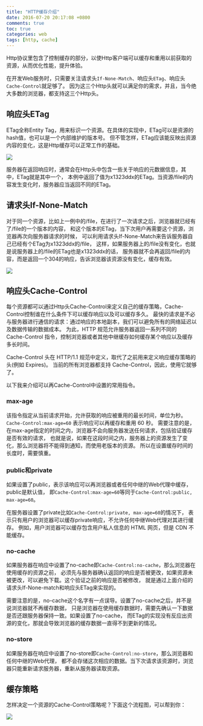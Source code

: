 ```yaml
---
title: "HTTP缓存介绍"
date: 2016-07-20 20:17:08 +0800
comments: true
toc: true
categories: web
tags: [http, cache]
---
```

Http协议里包含了控制缓存的部分，以使Http客户端可以缓存和重用以前获取的资源，从而优化性能，提升体验。

在开发Web服务时，只需要关注请求头`If-None-Match`、响应头`ETag`、响应头`Cache-Control`就足够了。
因为这三个Http头就可以满足你的需求，并且，当今绝大多数的浏览器，都支持这三个Http头。 <!--more-->

## 响应头ETag

ETag全称Entity Tag，用来标识一个资源。在具体的实现中，ETag可以是资源的hash值，也可以是一个内部维护的版本号。
但不管怎样，ETag应该能反映出资源内容的变化，这是Http缓存可以正常工作的基础。

![](https://xnstatic-1253397658.file.myqcloud.com/http-cache01.png)

服务器在返回响应时，通常会在Http头中包含一些关于响应的元数据信息，其中，ETag就是其中一个，
本例中返回了值为x1323ddx的ETag。当资源/file的内容发生变化时，服务器应当返回不同的ETag。

## 请求头If-None-Match

对于同一个资源，比如上一例中的/file，在进行了一次请求之后，浏览器就已经有了/file的一个版本的内容，
和这个版本的ETag，当下次用户再需要这个资源，浏览器再次向服务器请求的时候，
可以利用请求头If-None-Match来告诉服务器自己已经有个ETag为x1323ddx的/file，
这样，如果服务器上的/file没有变化，也就是说服务器上的/file的ETag也是x1323ddx的话，
服务器就不会再返回/file的内容，而是返回一个304的响应，告诉浏览器该资源没有变化，缓存有效。

![](https://xnstatic-1253397658.file.myqcloud.com/http-cache02.png)

## 响应头Cache-Control

每个资源都可以通过Http头Cache-Control来定义自己的缓存策略，Cache-Control控制谁在什么条件下可以缓存响应以及可以缓存多久。
最快的请求是不必与服务器进行通信的请求：通过响应的本地副本，我们可以避免所有的网络延迟以及数据传输的数据成本。
为此，HTTP 规范允许服务器返回一系列不同的 Cache-Control 指令，控制浏览器或者其他中继缓存如何缓存某个响应以及缓存多长时间。

Cache-Control 头在 HTTP/1.1 规范中定义，取代了之前用来定义响应缓存策略的头(例如 Expires)。
当前的所有浏览器都支持 Cache-Control，因此，使用它就够了。

以下我来介绍可以再Cache-Control中设置的常用指令。

### max-age

该指令指定从当前请求开始，允许获取的响应被重用的最长时间，单位为秒。
`Cache-Control:max-age=60` 表示响应可以再缓存和重用 60 秒。
需要注意的是，在max-age指定的时间之内，浏览器不会向服务器发送任何请求，包括验证缓存是否有效的请求，
也就是说，如果在这段时间之内，服务器上的资源发生了变化，那么浏览器将不能得到通知，而使用老版本的资源。
所以在设置缓存时间的长度时，需要慎重。

### public和private

如果设置了public，表示该响应可以再浏览器或者任何中继的Web代理中缓存，public是默认值，
即`Cache-Control:max-age=60`等同于`Cache-Control:public, max-age=60`。

在服务器设置了private比如`Cache-Control:private, max-age=60`的情况下，
表示只有用户的浏览器可以缓存private响应，不允许任何中继Web代理对其进行缓存。
例如，用户浏览器可以缓存包含用户私人信息的 HTML 网页，但是 CDN 不能缓存。

### no-cache

如果服务器在响应中设置了no-cache即`Cache-Control:no-cache`，那么浏览器在使用缓存的资源之前，
必须先与服务器确认返回的响应是否被更改，如果资源未被更改，可以避免下载。这个验证之前的响应是否被修改，
就是通过上面介绍的请求头If-None-match和响应头ETag来实现的。

需要注意的是，no-cache这个名字有一点误导。设置了no-cache之后，并不是说浏览器就不再缓存数据，
只是浏览器在使用缓存数据时，需要先确认一下数据是否还跟服务器保持一致。如果设置了no-cache，
而ETag的实现没有反应出资源的变化，那就会导致浏览器的缓存数据一直得不到更新的情况。

### no-store

如果服务器在响应中设置了no-store即`Cache-Control:no-store`，那么浏览器和任何中继的Web代理，
都不会存储这次相应的数据。当下次请求该资源时，浏览器只能重新请求服务器，重新从服务器读取资源。

## 缓存策略

怎样决定一个资源的Cache-Control策略呢？下面这个流程图，可以帮到你：

![](https://xnstatic-1253397658.file.myqcloud.com/http-cache03.png)
